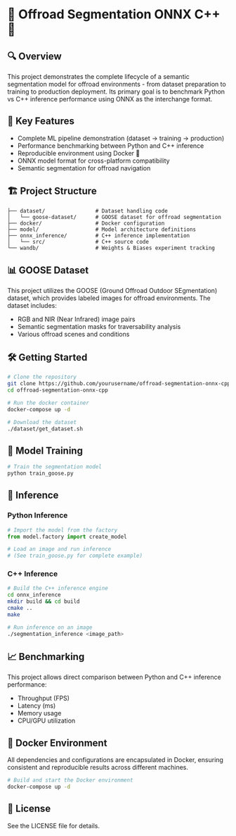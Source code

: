 # 🚙 Offroad Segmentation ONNX C++ 🌲

## 🔍 Overview
This project demonstrates the complete lifecycle of a semantic segmentation model for offroad environments - from dataset preparation to training to production deployment. Its primary goal is to benchmark Python vs C++ inference performance using ONNX as the interchange format.

## 🎯 Key Features
- Complete ML pipeline demonstration (dataset → training → production)
- Performance benchmarking between Python and C++ inference
- Reproducible environment using Docker 🐳
- ONNX model format for cross-platform compatibility
- Semantic segmentation for offroad navigation

## 🏗️ Project Structure
```
├── dataset/                # Dataset handling code
│   └── goose-dataset/      # GOOSE dataset for offroad segmentation
├── docker/                 # Docker configuration
├── model/                  # Model architecture definitions
├── onnx_inference/         # C++ inference implementation
│   └── src/                # C++ source code
└── wandb/                  # Weights & Biases experiment tracking
```

## 📊 GOOSE Dataset
This project utilizes the GOOSE (Ground Offroad Outdoor SEgmentation) dataset, which provides labeled images for offroad environments. The dataset includes:
- RGB and NIR (Near Infrared) image pairs
- Semantic segmentation masks for traversability analysis
- Various offroad scenes and conditions

## 🛠️ Getting Started
```bash
# Clone the repository
git clone https://github.com/yourusername/offroad-segmentation-onnx-cpp.git
cd offroad-segmentation-onnx-cpp

# Run the docker container
docker-compose up -d

# Download the dataset
./dataset/get_dataset.sh
```

## 🧠 Model Training
```bash
# Train the segmentation model
python train_goose.py
```

## 🚀 Inference

### Python Inference
```python
# Import the model from the factory
from model.factory import create_model

# Load an image and run inference
# (See train_goose.py for complete example)
```

### C++ Inference
```bash
# Build the C++ inference engine
cd onnx_inference
mkdir build && cd build
cmake ..
make

# Run inference on an image
./segmentation_inference <image_path>
```

## 📈 Benchmarking
This project allows direct comparison between Python and C++ inference performance:
- Throughput (FPS)
- Latency (ms)
- Memory usage
- CPU/GPU utilization

## 🐳 Docker Environment
All dependencies and configurations are encapsulated in Docker, ensuring consistent and reproducible results across different machines.

```bash
# Build and start the Docker environment
docker-compose up -d
```

## 📝 License
See the LICENSE file for details.